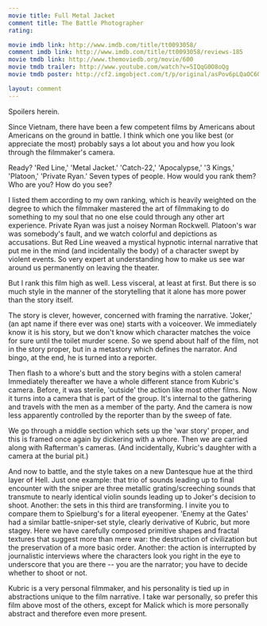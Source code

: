 ```yaml
---
movie title: Full Metal Jacket
comment title: The Battle Photographer
rating: 

movie imdb link: http://www.imdb.com/title/tt0093058/
comment imdb link: http://www.imdb.com/title/tt0093058/reviews-185
movie tmdb link: http://www.themoviedb.org/movie/600
movie tmdb trailer: http://www.youtube.com/watch?v=5IQqG0O8oQg
movie tmdb poster: http://cf2.imgobject.com/t/p/original/asPov6pLQaOC6OHoRZtYn14LLaz.jpg

layout: comment
---
```


Spoilers herein.

Since Vietnam, there have been a few competent films by Americans about Americans on the ground in battle. I think which one you like best (or appreciate the most) probably says a lot about you and how you look through the filmmaker's camera.

Ready? 'Red Line,' 'Metal Jacket.' 'Catch-22,' 'Apocalypse,' '3 Kings,' 'Platoon,' 'Private Ryan.' Seven types of people. How would you rank them? Who are you? How do you see?

I listed them according to my own ranking, which is heavily weighted on the degree to which the filmmaker mastered the art of filmmaking to do something to my soul that no one else could through any other art experience. Private Ryan was just a noisey Norman Rockwell. Platoon's war was somebody's fault, and we watch colorful and depictions as accusations. But Red Line weaved a mystical hypnotic internal narrative that put me in the mind (and incidentally the body) of a character swept by violent events. So very expert at understanding how to make us see war around us permanently on leaving the theater.

But I rank this film high as well. Less visceral, at least at first. But there is so much style in the manner of the storytelling that it alone has more power than the story itself.

The story is clever, however, concerned with framing the narrative. 'Joker,' (an apt name if there ever was one) starts with a voiceover. We immediately know it is his story, but we don't know which character matches the voice for sure until the toilet murder scene. So we spend about half of the film, not in the story proper, but in a metastory which defines the narrator. And bingo, at the end, he is turned into a reporter.

Then flash to a whore's butt and the story begins with a stolen camera! Immediately thereafter we have a whole different stance from Kubric's camera. Before, it was sterile, 'outside' the action like most other films. Now it turns into a camera that is part of the group. It's internal to the gathering and travels with the men as a member of the party. And the camera is now less apparently controlled by the reporter than by the sweep of fate.

We go through a middle section which sets up the 'war story' proper, and this is framed once again by dickering with a whore. Then we are carried along with Rafterman's cameras. (And incidentally, Kubric's daughter with a camera at the burial pit.)

And now to battle, and the style takes on a new Dantesque hue at the third layer of Hell. Just one example: that trio of sounds leading up to final encounter with the sniper are three metallic grating/screeching sounds that transmute to nearly identical violin sounds leading up to Joker's decision to shoot. Another: the sets in this third are transforming. I invite you to compare them to Spielburg's for a literal eyeopener. 'Enemy at the Gates' had a similar battle-sniper-set style, clearly derivative of Kubric, but more stagey. Here we have carefully composed primitive shapes and fractal textures that suggest more than mere war: the destruction of civilization but the preservation of a more basic order. Another: the action is interrupted by journalistic interviews where the characters look you right in the eye to underscore that you are there -- you are the narrator; you have to decide whether to shoot or not.

Kubric is a very personal filmmaker, and his personality is tied up in abstractions unique to the film narrative. I take war personally, so prefer this film above most of the others, except for Malick which is more personally abstract and therefore even more present.